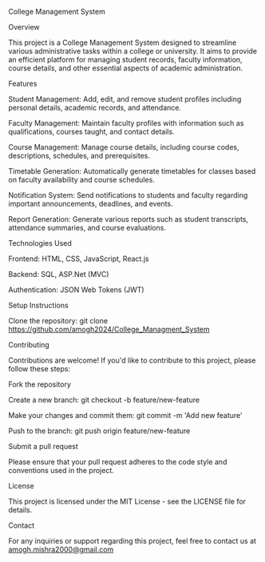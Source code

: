 College Management System


Overview


This project is a College Management System designed to streamline various administrative tasks within a college or university. It aims to provide an efficient platform for managing student records, faculty information, course details, and other essential aspects of academic administration.




Features


Student Management: Add, edit, and remove student profiles including personal details, academic records, and attendance.


Faculty Management: Maintain faculty profiles with information such as qualifications, courses taught, and contact details.


Course Management: Manage course details, including course codes, descriptions, schedules, and prerequisites.


Timetable Generation: Automatically generate timetables for classes based on faculty availability and course schedules.


Notification System: Send notifications to students and faculty regarding important announcements, deadlines, and events.


Report Generation: Generate various reports such as student transcripts, attendance summaries, and course evaluations.

Technologies Used

Frontend: HTML, CSS, JavaScript, React.js

Backend: SQL, ASP.Net (MVC)

Authentication: JSON Web Tokens (JWT)

Setup Instructions

Clone the repository: git clone https://github.com/amogh2024/College_Managment_System

Contributing

Contributions are welcome! If you'd like to contribute to this project, please follow these steps:


Fork the repository

Create a new branch: git checkout -b feature/new-feature

Make your changes and commit them: git commit -m 'Add new feature'

Push to the branch: git push origin feature/new-feature

Submit a pull request

Please ensure that your pull request adheres to the code style and conventions used in the project.

License

This project is licensed under the MIT License - see the LICENSE file for details.


Contact

For any inquiries or support regarding this project, feel free to contact us at amogh.mishra2000@gmail.com

